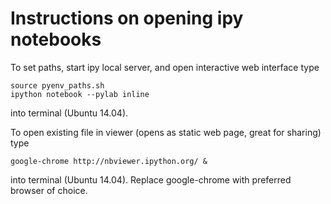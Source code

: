 # Instructions on opening ipy notebooks
To set paths, start ipy local server, and open interactive web interface type
```
source pyenv_paths.sh
ipython notebook --pylab inline
```
into terminal (Ubuntu 14.04).

To open existing file in viewer (opens as static web page, great for sharing) type
```
google-chrome http://nbviewer.ipython.org/ &
``` 
into terminal (Ubuntu 14.04). Replace google-chrome with preferred browser of choice.